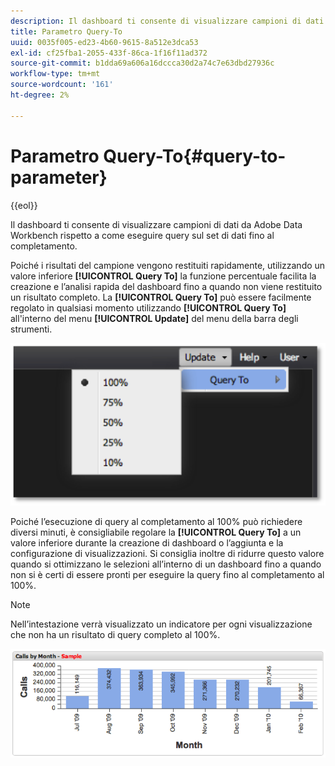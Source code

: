 ```yaml
---
description: Il dashboard ti consente di visualizzare campioni di dati da Adobe Data Workbench rispetto a come eseguire query sul set di dati fino al completamento.
title: Parametro Query-To
uuid: 0035f005-ed23-4b60-9615-8a512e3dca53
exl-id: cf25fba1-2055-433f-86ca-1f16f11ad372
source-git-commit: b1dda69a606a16dccca30d2a74c7e63dbd27936c
workflow-type: tm+mt
source-wordcount: '161'
ht-degree: 2%

---
```


# Parametro Query-To{#query-to-parameter}

{{eol}}

Il dashboard ti consente di visualizzare campioni di dati da Adobe Data Workbench rispetto a come eseguire query sul set di dati fino al completamento.

Poiché i risultati del campione vengono restituiti rapidamente, utilizzando un valore inferiore **[!UICONTROL Query To]** la funzione percentuale facilita la creazione e l’analisi rapida del dashboard fino a quando non viene restituito un risultato completo. La **[!UICONTROL Query To]** può essere facilmente regolato in qualsiasi momento utilizzando **[!UICONTROL Query To]** all&#39;interno del menu **[!UICONTROL Update]** del menu della barra degli strumenti.

![](assets/query_to.png)

Poiché l’esecuzione di query al completamento al 100% può richiedere diversi minuti, è consigliabile regolare la **[!UICONTROL Query To]** a un valore inferiore durante la creazione di dashboard o l’aggiunta e la configurazione di visualizzazioni. Si consiglia inoltre di ridurre questo valore quando si ottimizzano le selezioni all’interno di un dashboard fino a quando non si è certi di essere pronti per eseguire la query fino al completamento al 100%.

>[!NOTE]
>
>Nell’intestazione verrà visualizzato un indicatore per ogni visualizzazione che non ha un risultato di query completo al 100%.

![](assets/query_to2.png)
